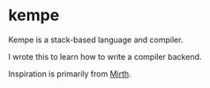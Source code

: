 # kempe

Kempe is a stack-based language and compiler.

I wrote this to learn how to write a compiler backend.

Inspiration is primarily from [Mirth](https://github.com/mirth-lang/mirth).
